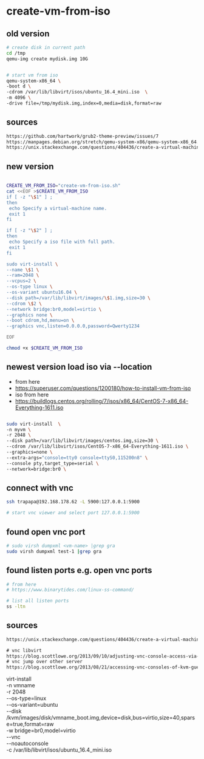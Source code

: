 # create-vm-from-iso

## old version

```bash
# create disk in current path
cd /tmp
qemu-img create mydisk.img 10G


# start vm from iso
qemu-system-x86_64 \
-boot d \
-cdrom /var/lib/libvirt/isos/ubuntu_16.4_mini.iso  \
-m 4096 \
-drive file=/tmp/mydisk.img,index=0,media=disk,format=raw
```

## sources

```txt
https://github.com/hartwork/grub2-theme-preview/issues/7
https://manpages.debian.org/stretch/qemu-system-x86/qemu-system-x86_64.1.en.html
https://unix.stackexchange.com/questions/404436/create-a-virtual-machine-from-the-cli-kvm

```

## new version

```bash

CREATE_VM_FROM_ISO="create-vm-from-iso.sh"
cat <<EOF >$CREATE_VM_FROM_ISO
if [ -z "\$1" ] ;
then
 echo Specify a virtual-machine name.
 exit 1
fi

if [ -z "\$2" ] ;
then
 echo Specify a iso file with full path.
 exit 1
fi

sudo virt-install \
--name \$1 \
--ram=2048 \
--vcpus=2 \
--os-type linux \
--os-variant ubuntu16.04 \
--disk path=/var/lib/libvirt/images/\$1.img,size=30 \
--cdrom \$2 \
--network bridge:br0,model=virtio \
--graphics none \
--boot cdrom,hd,menu=on \
--graphics vnc,listen=0.0.0.0,password=Qwerty1234

EOF

chmod +x $CREATE_VM_FROM_ISO

```


## newest version load iso via --location

- from here
- https://superuser.com/questions/1200180/how-to-install-vm-from-iso
- iso from here
- https://buildlogs.centos.org/rolling/7/isos/x86_64/CentOS-7-x86_64-Everything-1611.iso


```bash

sudo virt-install  \
-n myvm \
-r 2048 \
--disk path=/var/lib/libvirt/images/centos.img,size=30 \
--cdrom /var/lib/libvirt/isos/CentOS-7-x86_64-Everything-1611.iso \
--graphics=none \
--extra-args="console=tty0 console=ttyS0,115200n8" \
--console pty,target_type=serial \
--network=bridge:br0 \
```


## connect with vnc

```bash
ssh trapapa@192.168.178.62 -L 5900:127.0.0.1:5900

# start vnc viewer and select port 127.0.0.1:5900

```

## found open vnc port

```bash
# sudo virsh dumpxml <vm-name> |grep gra
sudo virsh dumpxml test-1 |grep gra
```

## found listen ports e.g. open vnc ports

```bash
# from here
# https://www.binarytides.com/linux-ss-command/

# list all listen ports
ss -ltn

```


## sources

```txt
https://unix.stackexchange.com/questions/404436/create-a-virtual-machine-from-the-cli-kvm

# vnc libvirt
https://blog.scottlowe.org/2013/09/10/adjusting-vnc-console-access-via-libvirt-xml/
# vnc jump over other server
https://blog.scottlowe.org/2013/08/21/accessing-vnc-consoles-of-kvm-guests-via-ssh/

```








virt-install \
-n vmname \
-r 2048 \
--os-type=linux \
--os-variant=ubuntu \
--disk /kvm/images/disk/vmname_boot.img,device=disk,bus=virtio,size=40,sparse=true,format=raw \
-w bridge=br0,model=virtio \
--vnc \
--noautoconsole \
-c /var/lib/libvirt/isos/ubuntu_16.4_mini.iso

